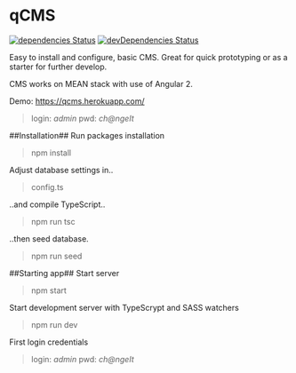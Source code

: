 # qCMS
[![dependencies Status](https://david-dm.org/Qcza/qcms/status.svg)](https://david-dm.org/Qcza/qcms)
[![devDependencies Status](https://david-dm.org/Qcza/qcms/dev-status.svg)](https://david-dm.org/Qcza/qcms?type=dev)

Easy to install and configure, basic CMS. Great for quick prototyping or as a starter for further develop.

CMS works on MEAN stack with use of Angular 2.

Demo: https://qcms.herokuapp.com/
> login: *admin*
> pwd: *ch@ngeIt*

##Installation##
Run packages installation
>npm install

Adjust database settings in..
>config.ts

..and compile TypeScript..
>npm run tsc

..then seed database.
>npm run seed

##Starting app##
Start server
>npm start

Start development server with TypeScrypt and SASS watchers
>npm run dev

First login credentials
> login: *admin*
> pwd: *ch@ngeIt*